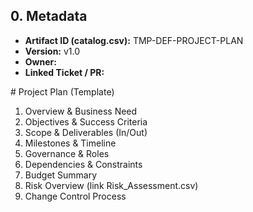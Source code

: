 ## 0. Metadata
- **Artifact ID (catalog.csv):** TMP-DEF-PROJECT-PLAN
- **Version:** v1.0
- **Owner:** 
- **Linked Ticket / PR:** 

﻿# Project Plan (Template)
1. Overview & Business Need
2. Objectives & Success Criteria
3. Scope & Deliverables (In/Out)
4. Milestones & Timeline
5. Governance & Roles
6. Dependencies & Constraints
7. Budget Summary
8. Risk Overview (link Risk_Assessment.csv)
9. Change Control Process
